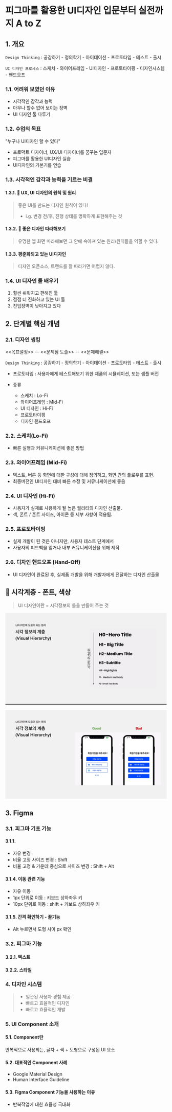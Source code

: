 # 피그마를 활용한 UI디자인 입문부터 실전까지 A to Z

## 1. 개요

`Design Thinking` : 공감하기 - 정의학기 - 아이데이션 - 프로토타입 - 테스트 - 출시

`UI 디자인 프로세스` : 스케치 - 와이어프레임 - UI디자인 - 프로토타이핑 - 디자인시스템 - 핸드오프

### 1.1. 어려워 보였던 이유

- 시각적인 감각과 능력
- 아무나 할수 없어 보이는 장벽
- UI 디자인 툴 다루기



### 1.2. 수업의 목표

"누구나 UI디자인 할 수 있다"

- 프로덕트 디자이너, UX/UI 디자이너를 꿈꾸는 입문자
- 피그마를 활용한 UI디자인 실습
- UI디자인의 기본기를 연습



### 1.3. 시각적인 감각과 능력을 기르는 비결

#### 1.3.1. 🚂 UX, UI 디자인의 원칙 및 원리 

> 좋은 UI를 만드는 디자인 원칙이 있다!
>
> - i.g. 변경 전/후, 진행 상태를 명확하게 표현해주는 것



#### 1.3.2. 🚀 좋은 디자인 따라해보기

> 유명한 앱 화면 따라해보면 그 안에 속아져 있는 원리/원칙들을 익힐 수 있다.



#### 1.3.3. 평준화되고 있는 UI디자인

> 디자인 오픈소스, 트랜드를 잘 따라가면 어렵지 않다.



### 1.4. UI 디자인 툴 배우기

1. 훨씬 쉬워지고 편해진 툴
2. 점점 더 진화하고 있는 UI 툴
3. 진입장벽이 낮아지고 있다





## 2. 단계별 핵심 개념

### 2.1. 디자인 씽킹

<<목표설정>> -- <<문제점 도출>> -- <<문제해결>>

`Design Thinking` : 공감하기 - 정의학기 - 아이데이션 - 프로토타입 - 테스트 - 출시

- 프로토타입 : 사용자에게 테스트해보기 위한 제품의 시뮬레이션, 또는 샘플 버전

- 종류
  - 스케치 : Lo-Fi
  - 와이어프레임 : Mid-Fi
  - UI 디자인 : Hi-Fi
  - 프로토타이핑
  - 디자인 핸드오프

### 2.2. 스케치(Lo-Fi)

- 빠른 실행과 커뮤니케이션에 좋은 방법



### 2.3. 와이어프레임 (Mid-Fi)

- 텍스트, 버튼 등 화면에 대한 구성에 대해 정의하고, 화면 간의 플로우를 표현.
- 최종버전인 UI디자인 대비 빠른 수정 및 커뮤니케이션에 좋음



### 2.4. UI 디자인 (Hi-Fi)

- 사용자가 실제로 사용하게 될 높은 퀄리티의 디자인 산출물.
- 색, 폰트 / 폰트 사이즈, 아이콘 등 세부 사항이 적용됨.



### 2.5. 프로토타이핑

- 실제 개발이 된 것은 아니지만, 사용자 테스트 단계에서 
- 사용자의 피드백을 얻거나 내부 커뮤니케이션을 위해 제작



### 2.6. 디자인 핸드오프 (Hand-Off)

- UI 디자인이 완료된 후, 실제품 개발을 위해 개발자에게 전달하는 디자인 산출물





## 🎇 시각계층 - 폰트, 색상

> UI 디자인이란 = 시각정보의 룰을 만들어 주는 것

![image-20210717141254231](피그마기본.assets/image-20210717141254231.png)

![image-20210717141457907](피그마기본.assets/image-20210717141457907.png)



## 3. Figma

### 3.1. 피그마 기초 기능

#### 3.1.1. 

- 자유 변경
- 비율 고정 사이즈 변경 : Shift
- 비율 고정 & 가운데 중심으로 사이즈 변경 : Shift + Alt



#### 3.1.4. 이동 관련 기능

- 자유 이동
- 1px 단위로 이동 : 키보드 상하좌우 키
- 10px 단위로 이동 : shift + 키보드 상하좌우 키



#### 3.1.5. 간격 확인하기 - 꿀기능

- Alt 누르면서 도형 사이 px 확인



### 3.2. 피그마 기능

#### 3.2.1. 텍스트

#### 3.2.2. 스타일





### 4. 디자인 시스템

> - 일관된 사용자 경험 제공
> - 빠르고 효율적인 디자인
> - 빠르고 효율적인 개발

### 

### 5. UI Component 소개

#### 5.1. Component란

반복적으로 사용되는, 글자 + 색 + 도형으로 구성된 UI 요소

#### 5.2. 대표적인 Component 사례

- Google Material Design
- Human Interface Guideline

#### 5.3. Figma Component 기능을 사용하는 이유

- 반복작업에 대한 효율성 극대화



